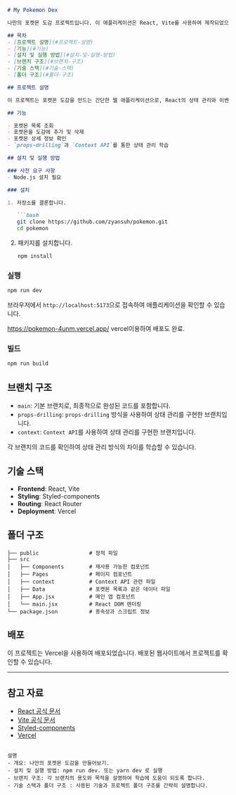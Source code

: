 ```markdown
# My Pokemon Dex

나만의 포켓몬 도감 프로젝트입니다. 이 애플리케이션은 React, Vite를 사용하여 제작되었으며, 포켓몬 목록을 조회하고, 포켓몬을 선택하여 나만의 도감을 만들 수 있습니다. 프로젝트에서는 `props-drilling`과 `Context API`를 활용한 상태 관리 방법을 학습할 수 있습니다.

## 목차
- [프로젝트 설명](#프로젝트-설명)
- [기능](#기능)
- [설치 및 실행 방법](#설치-및-실행-방법)
- [브랜치 구조](#브랜치-구조)
- [기술 스택](#기술-스택)
- [폴더 구조](#폴더-구조)

## 프로젝트 설명

이 프로젝트는 포켓몬 도감을 만드는 간단한 웹 애플리케이션으로, React의 상태 관리와 이벤트 핸들링을 익히기 위해 만들어졌습니다. 포켓몬을 목록에서 선택하여 도감에 추가하거나, 상세 정보를 확인하고, 도감에서 삭제할 수 있습니다.

## 기능

- 포켓몬 목록 조회
- 포켓몬을 도감에 추가 및 삭제
- 포켓몬 상세 정보 확인
- `props-drilling`과 `Context API`를 통한 상태 관리 학습

## 설치 및 실행 방법

### 사전 요구 사항
- Node.js 설치 필요

### 설치

1. 저장소를 클론합니다.

   ```bash
   git clone https://github.com/zyansuh/pokemon.git
   cd pokemon
   ```

2. 패키지를 설치합니다.

   ```bash
   npm install
   ```

### 실행

```bash
npm run dev
```

브라우저에서 `http://localhost:5173`으로 접속하여 애플리케이션을 확인할 수 있습니다.

https://pokemon-4unm.vercel.app/ vercel이용하여 배포도 완료.

### 빌드

```bash
npm run build
```

## 브랜치 구조

- `main`: 기본 브랜치로, 최종적으로 완성된 코드를 포함합니다.
- `props-drilling`: `props-drilling` 방식을 사용하여 상태 관리를 구현한 브랜치입니다.
- `context`: `Context API`를 사용하여 상태 관리를 구현한 브랜치입니다.

각 브랜치의 코드를 확인하여 상태 관리 방식의 차이를 학습할 수 있습니다.

## 기술 스택

- **Frontend**: React, Vite
- **Styling**: Styled-components
- **Routing**: React Router
- **Deployment**: Vercel

## 폴더 구조

```plaintext
├── public                # 정적 파일
├── src
│   ├── Components        # 재사용 가능한 컴포넌트
│   ├── Pages             # 페이지 컴포넌트
│   ├── context           # Context API 관련 파일
│   ├── Data              # 포켓몬 목록과 같은 데이터 파일
│   ├── App.jsx           # 메인 앱 컴포넌트
│   └── main.jsx          # React DOM 렌더링
└── package.json          # 종속성과 스크립트 정보
```

## 배포

이 프로젝트는 Vercel을 사용하여 배포되었습니다. 배포된 웹사이트에서 프로젝트를 확인할 수 있습니다.

---

## 참고 자료

- [React 공식 문서](https://reactjs.org/docs/getting-started.html)
- [Vite 공식 문서](https://vitejs.dev/guide/)
- [Styled-components](https://styled-components.com/docs)
- [Vercel](https://vercel.com/docs)

```

설명
- 개요: 나만의 포켓몬 도감을 만들어보기.
- 설치 및 실행 방법: npm run dev. 또는 yarn dev 로 실행
- 브랜치 구조: 각 브랜치의 용도와 목적을 설명하여 학습에 도움이 되도록 합니다.
- 기술 스택과 폴더 구조 : 사용된 기술과 프로젝트 폴더 구조를 간략히 설명합니다.

